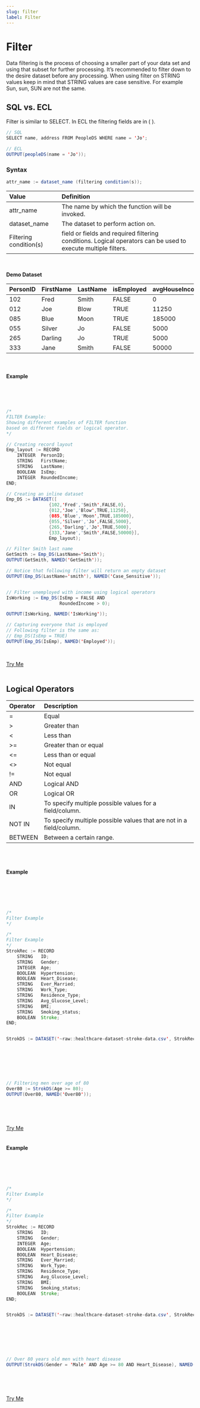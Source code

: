 ```yaml
---
slug: filter
label: Filter
---
```


# Filter

Data filtering is the process of choosing a smaller part of your data set and using that subset for further processing. It’s recommended to filter down to the desire dataset before any processing.
When using filter on STRING values keep in mind that STRING values are case sensitive. For example Sun, sun, SUN are not the same.

## SQL vs. ECL

Filter is similar to SELECT. In ECL the filtering fields are in ( ).

```java
// SQL
SELECT name, address FROM PeopleDS WHERE name = 'Jo';

// ECL
OUTPUT(peopleDS(name = 'Jo'));
```

### Syntax

```java
attr_name := dataset_name (filtering condition(s));
```

| Value                  | Definition                                                                                                    |
| :--------------------- | :------------------------------------------------------------------------------------------------------------ |
| attr_name              | The name by which the function will be invoked.                                                               |
| dataset_name           | The dataset to perform action on.                                                                             |
| Filtering condition(s) | field or fields and required filtering conditions. Logical operators can be used to execute multiple filters. |

<br>

**Demo Dataset**

| PersonID | FirstName | LastName | isEmployed | avgHouseIncome |
| :------- | :-------- | :------- | :--------- | :------------- |
| 102      | Fred      | Smith    | FALSE      | 0              |
| 012      | Joe       | Blow     | TRUE       | 11250          |
| 085      | Blue      | Moon     | TRUE       | 185000         |
| 055      | Silver    | Jo       | FALSE      | 5000           |
| 265      | Darling   | Jo       | TRUE       | 5000           |
| 333      | Jane      | Smith    | FALSE      | 50000          |

<br>

#### Example

<br>
<pre id="FilterExp_1">

```java
/*
FILTER Example:
Showing different examples of FILTER function
based on different fields or logical operator.
*/

// Creating record layout
Emp_layout := RECORD
    INTEGER  PersonID;
    STRING   FirstName;
    STRING   LastName;
    BOOLEAN  IsEmp;
    INTEGER  RoundedIncome;
END;

// Creating an inline dataset
Emp_DS := DATASET([
                {102,'Fred','Smith',FALSE,0},
                {012,'Joe','Blow',TRUE,11250},
                {085,'Blue','Moon',TRUE,185000},
                {055,'Silver','Jo',FALSE,5000},
                {265,'Darling','Jo',TRUE,5000},
                {333,'Jane','Smith',FALSE,50000}],
                Emp_layout);

// Filter Smith last name
GetSmith := Emp_DS(LastName='Smith');
OUTPUT(GetSmith, NAMED('GetSmith'));

// Notice that following filter will return an empty dataset
OUTPUT(Emp_DS(LastName='smith'), NAMED('Case_Sensitive'));


// Filter unemployed with income using logical operators
IsWorking := Emp_DS(IsEmp = FALSE AND
                    RoundedIncome > 0);

OUTPUT(IsWorking, NAMED('IsWorking'));

// Capturing everyone that is employed
// Following filter is the same as:
// Emp_DS(IsEmp = TRUE)
OUTPUT(Emp_DS(IsEmp), NAMED('Employed'));


```

</pre>

<a class="trybutton" href="javascript:OpenECLEditor(['FilterExp_1'])"> Try Me </a>
<br>
<br>

## Logical Operators

| Operator | Description                                                         |
| :------- | :------------------------------------------------------------------ |
| =        | Equal                                                               |
| \>       | Greater than                                                        |
| <        | Less than                                                           |
| \>=      | Greater than or equal                                               |
| <=       | Less than or equal                                                  |
| <>       | Not equal                                                           |
| !=       | Not equal                                                           |
| AND      | Logical AND                                                         |
| OR       | Logical OR                                                          |
| IN       | To specify multiple possible values for a field/column.             |
| NOT IN   | To specify multiple possible values that are not in a field/column. |
| BETWEEN  | Between a certain range.                                            |

</br>
</br>

#### Example

<br>
<pre className="FilterExp_2">
<pre id="file2" className="ecl_data">

```java
/*
Filter Example
*/

/*
Filter Example
*/
StrokRec := RECORD
    STRING   ID;
    STRING   Gender;
    INTEGER  Age;
    BOOLEAN  Hypertension;
    BOOLEAN  Heart_Disease;
    STRING   Ever_Married;
    STRING   Work_Type;
    STRING   Residence_Type;
    STRING   Avg_Glucose_Level;
    STRING   BMI;
    STRING   Smoking_status;
    BOOLEAN  Stroke;
END;


StrokDS := DATASET('~raw::healthcare-dataset-stroke-data.csv', StrokRec, CSV(HEADING(1)));

```

</pre>
<pre id='code2' className="ecl_code">

```java
// Filtering men over age of 80
Over80 := StrokDS(Age >= 80);
OUTPUT(Over80, NAMED('Over80'));

```

</pre>
</pre>
<a class="trybutton" href="javascript:OpenECLEditor(['code2'], ['file2'])"> Try Me </a>
</br>
</br>

#### Example

<br>
<pre className="FilterExp_3">
<pre id="file3" className="ecl_data">

```java
/*
Filter Example
*/

/*
Filter Example
*/
StrokRec := RECORD
    STRING   ID;
    STRING   Gender;
    INTEGER  Age;
    BOOLEAN  Hypertension;
    BOOLEAN  Heart_Disease;
    STRING   Ever_Married;
    STRING   Work_Type;
    STRING   Residence_Type;
    STRING   Avg_Glucose_Level;
    STRING   BMI;
    STRING   Smoking_status;
    BOOLEAN  Stroke;
END;


StrokDS := DATASET('~raw::healthcare-dataset-stroke-data.csv', StrokRec, CSV(HEADING(1)));

```

</pre>
<pre id='code3' className="ecl_code">

```java
// Over 80 years old men with heart disease
OUTPUT(StrokDS(Gender = 'Male' AND Age >= 80 AND Heart_Disease), NAMED('Males'));
```

</pre>
</pre>
<a class="trybutton" href="javascript:OpenECLEditor(['code3'], ['file3'])"> Try Me </a>
</br>
</br>
